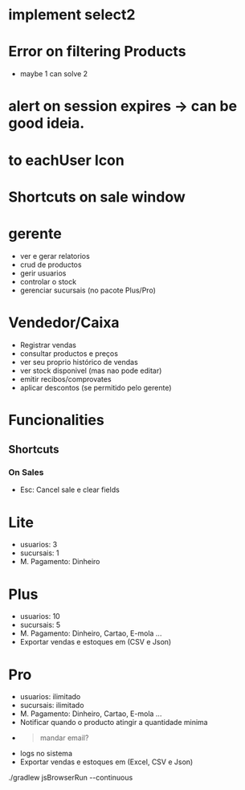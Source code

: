 
# implement select2
# Error on filtering Products
- maybe 1 can solve 2

# alert on session expires -> can be good ideia.
# to eachUser Icon
# Shortcuts on sale window

# gerente
- ver e gerar relatorios
- crud de productos
- gerir usuarios
- controlar o stock 
- gerenciar sucursais (no pacote Plus/Pro)

# Vendedor/Caixa
- Registrar vendas
- consultar productos e preços
- ver seu proprio histórico de vendas
- ver stock disponivel (mas nao pode editar)
- emitir recibos/comprovates
- aplicar descontos (se permitido pelo gerente)


# Funcionalities
## Shortcuts
### On Sales
- Esc: Cancel sale e clear fields

# Lite
- usuarios: 3
- sucursais: 1
- M. Pagamento: Dinheiro


# Plus
- usuarios: 10 
- sucursais: 5
- M. Pagamento: Dinheiro, Cartao, E-mola ...
- Exportar vendas e estoques em (CSV e Json)


# Pro
- usuarios: ilimitado
- sucursais: ilimitado
- M. Pagamento: Dinheiro, Cartao, E-mola ...
- Notificar quando o producto atingir a quantidade minima
- > mandar email?
- logs no sistema
- Exportar vendas e estoques em (Excel, CSV e Json)





./gradlew jsBrowserRun --continuous